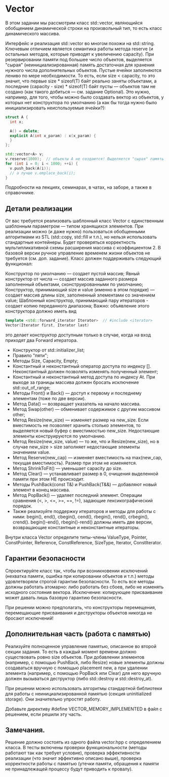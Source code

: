 # Vector

В этом задании мы рассмотрим класс std::vector, являющийся обобщением динамической строки на произвольный тип, то есть класс динамического массива.

Интерфейс и реализация std::vector<T> во многом похожи на std::string. Ключевым отличием является семантика работы метода reserve (и остальных методов, которые приводят к увеличению capacity). При резервировании памяти под большее число объектов, выделяется "сырая" (неинициализированная) память достаточная для хранения нужного числа дополнительных объектов. Пустые ячейки заполняются лениво по мере необходимости. То есть, если size < capacity, то это значит, что первые size * sizeof(T) байт реально заняты объектами, а последние (capacity - size) * sizeof(T) байт пусты — объектов там не создано (как такого добиться — см. задание Optional). Это нужно, например, для того, чтобы можно было создавать вектор из объектов, у которых нет конструктора по умолчанию (а как бы тогда нужно было инициализировать неиспользуемые ячейки?):
```c++
struct A {
  int x;

  A() = delete;
  explicit A(int x_param) : x(x_param) {
  }
};
```
```c++
std::vector<A> v;
v.reserve(1000);  // объекты A не создаются! Выделяется "сырая" память размера 1000 * sizeof(A)
for (int i = 0; i < 1000; ++i) {
  v.push_back(A(i));
  // а лучше v.emplace_back(i);
}
```
Подробности на лекциях, семинарах, в чатах, на заборе, а также в справочнике.

## Детали реализации
От вас требуется реализовать шаблонный класс Vector с единственным шаблонным параметром — типом хранящихся элементов. При реализации можно (и даже нужно) пользоваться обобщенными алгоритмами из STL (std::copy, std::fill и т.п.), но нельзя использовать стандартные контейнеры. Будет проверяться корректность мультипликативной схемы расширения массива с коэффициентом 2. В базовой версии ручное управление временем жизни объектов не требуется (см. доп. задание). Класс должен поддерживать следующий функционал:

Конструктор по умолчанию — создает пустой массив;
Явный конструктор от числа — создает массив заданного размера заполненный объектами, сконструированными по умолчанию;
Конструктор, принимающий size и value (именно в этом порядке) — создает массив длины size, заполненный элементами со значением value;
Шаблонный конструктор, принимающий пару итераторов - создает копию переданного диапазона;
Важно: объявление этого конструктора должно иметь вид
```c++
template <std::forward_iterator Iterator>  // #include <iterator>
Vector(Iterator first, Iterator last)
```
 это делает конструктор доступным только в случае, когда на вход приходят два Forward итератора.

- Конструктор от std::initializer_list;
- Правило "пяти";
- Методы Size, Capacity, Empty;
- Константный и неконстантный оператор доступа по индексу []. Неконстантный должен позволять изменять полученный элемент;
- Константный и неконстантный метод доступа по индексу At. При выходе за границы массива должен бросать исключение std::out_of_range;
- Методы Front() и Back() — доступ к первому и последнему элементам (тоже по две версии).
- Метод Data() — возвращает указатель на начало массива.
- Метод Swap(other) — обменивает содержимое с другим массивом other;
- Метод Resize(new_size) — изменяет размер на new_size. Если вместимость не позволяет хранить столько элементов, то выделяется новый буфер с вместимостью new_size. Недостающие элементы конструируются по умолчанию.
- Метод Resize(new_size, value) — то же, что и Resize(new_size), но в случае new_size > size заполняет недостающие элементы значением value.
- Метод Reserve(new_cap) — изменяет вместимость на max(new_cap, текущая вместимость). Размер при этом не изменяется.
- Метод ShrinkToFit() — уменьшает capacity до size.
- Метод Clear() — устанавливает размер в 0, очищения выделенной памяти при этом НЕ происходит.
- Методы PushBack(const T&) и PushBack(T&&) — добавляют новый элемент в конец массива.
- Метод PopBack() — удаляет последний элемент.
Операции сравнения (<, >, <=, >=, ==, !=), задающие лексикографический порядок.
- Также реализуйте поддержку итераторов и методы для работы с ними: begin(), end(), cbegin(), cend(), rbegin(), rend(), crbegin(), crend(). begin()-end(), rbegin()-rend() должны иметь две версии, возвращающие константные и неконстантные итераторы.

Внутри класса Vector определите типы-члены ValueType, Pointer, ConstPointer, Reference, ConstReference, SizeType, Iterator, ConstIterator.

## Гарантии безопасности
Спроектируйте класс так, чтобы при возникновении исключений (нехватка памяти, ошибка при копировании объектов и т.п.) методы удовлетворяли строгой гарантии безопасности. То есть все методы должны работать атомарно: либо работать без сбоев, либо не изменять исходного состояния вектора. Исключение: копирующее присваивание может давать лишь базовую гарантию безопасности.

При решении можно предполагать, что конструкторы перемещения, перемещающие присваивания и деструкторы объектов никогда не бросают исключений!

## Дополнительная часть (работа с памятью)

Реализуйте полноценное управление памятью, описанное во второй секции задания. То есть в каждый момент времени должно существовать ровно size объектов. При добавлении элементов (например, с помощью PushBack, либо Resize) новые элементы должны создаваться вручную с помощью placement new, а при удалении элемента (например, с помощью PopBack или Clear) для него вручную должен вызываться деструктор (либо std::destroy и std::destroy_at).

При решении можно использовать алгоритмы стандартной библиотеки для работы с неинициализированной памятью (секция uninitialized storage). Они значительно упростят работу.

Добавьте директиву #define VECTOR_MEMORY_IMPLEMENTED в файл с решением, если решили эту часть.

## Замечания.

Решение должно состоять из одного файла vector.hpp с определением класса.
В тесты включены проверки функциональности (методы работают так как требует условие), проверка эффективности реализации (что значит эффективно описано выше), проверка корректности работы с памятью (утечки памяти, обращения к памяти не принадлежащей процессу будут приводить к провалу).